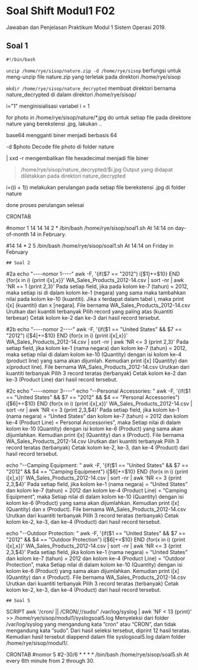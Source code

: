 # Soal Shift Modul1 F02
Jawaban dan Penjelasan Praktikum Modul 1 Sistem Operasi 2019.

## Soal 1

`#!/bin/bash`

`unzip /home/rye/sisop/nature.zip -d /home/rye/sisop`
berfungsi untuk meng-unzip file nature.zip yang terletak pada direktori /home/rye/sisop 

`mkdir /home/rye/sisop/nature_decrypted`
membuat direktori bernama nature_decrypted di dalam direktori /home/rye/sisop/

i="1"
menginisialisasi variabel i = 1

for photo in /home/rye/sisop/nature/*.jpg
do
untuk setiap file pada direktore nature yang berekstensi .jpg, lakukan ..

base64
mengganti biner menjadi berbasis 64

-d $photo
Decode file photo di folder nature

| xxd -r 
mengembalikan file hexadecimal menjadi file biner

> /home/rye/sisop/nature_decrypted/$i.jpg
Output yang didapat diletakkan pada direktori nature_decrypted

i=$(($i + 1))
melakukan perulangan pada setiap file berekstensi .jpg di folder nature

done
proses perulangan selesai

CRONTAB

#nomor 1
14 14 14 2 * /bin/bash /home/rye/sisop/soal1.sh
At 14:14 on day-of-month 14 in February.

#14 14 * 2 5 /bin/bash /home/rye/sisop/soal1.sh
At 14:14 on Friday in February
```
## Soal 2
```
#2a
echo "----nomor 1----"
awk -F, '{if($7 == "2012") i[$1]+=$10} END {for(x in i) {print i[x],x}}' WA_Sales_Products_2012-14.csv | sort -nr | awk 'NR == 1 {print $2,$3}'
Pada setiap field, jika pada kolom ke-7 (tahun) = 2012, maka setiap isi di dalam kolom ke-1 (negara) yang sama maka tambahkan nilai pada kolom ke-10 (kuantiti).
Jika x terdapat dalam tabel i, maka print i[x] (kuantiti) dan x [negara].
File bernama WA_Sales_Products_2012-14.csv
Urutkan dari kuantiti terbanyak 
Pilih record yang paling atas (kuantiti terbesar) 
Cetak kolom ke-2 dan ke-3 dari hasil record tersebut.

#2b
echo "----nomor 2----"
awk -F, '{if($1 == "United States" && $7 == "2012") i[$4]+=$10} END {for(x in i) {print i[x],x}}' WA_Sales_Products_2012-14.csv | sort -nr | awk 'NR <= 3 {print $2,$3}'
Pada setiap field, jika kolom ke-1 (nama negara) dan kolom ke-7 (tahun) = 2012, maka setiap nilai di dalam kolom ke-10 (Quantity) dengan isi kolom ke-4 (product line) yang sama akan dijumlah. 
Kemudian print i[x] (Quantity) dan x(product line).
File bernama WA_Sales_Products_2012-14.csv
Urutkan dari kuantiti terbanyak 
Pilih 3 record teratas (terbanyak)
Cetak kolom ke-2 dan ke-3 (Product Line) dari hasil record tersebut.

#2c
echo "----nomor 3----"
echo "--Personal Accessories: "
awk -F, '{if($1 == "United States" && $7 == "2012" && $4 == "Personal Accessories") i[$6]+=$10} END {for(x in i) {print i[x],x}}' WA_Sales_Products_2012-14.csv | sort -nr | awk 'NR <= 3 {print $2,$3,$4}'
Pada setiap field, jika kolom ke-1 (nama negara) = “United States” dan kolom ke-7 (tahun) = 2012 dan kolom ke-4 (Product Line) = Personal Accessories”, maka
Setiap nilai di dalam kolom ke-10 (Quantity) dengan isi kolom ke-6 (Product) yang sama akan dijumlahkan.
Kemudian print i[x] (Quantity) dan x (Product).
File bernama WA_Sales_Products_2012-14.csv
Urutkan dari kuantiti terbanyak 
Pilih 3 record teratas (terbanyak)
Cetak kolom ke-2, ke-3, dan ke-4 (Product) dari hasil record tersebut.

echo "--Camping Equipment: "
awk -F, '{if($1 == "United States" && $7 == "2012" && $4 == "Camping Equipment") i[$6]+=$10} END {for(x in i) {print i[x],x}}' WA_Sales_Products_2012-14.csv | sort -nr | awk 'NR <= 3 {print $2,$3,$4}'
Pada setiap field, jika kolom ke-1 (nama negara) = “United States” dan kolom ke-7 (tahun) = 2012 dan kolom ke-4 (Product Line) = “Camping Equipment”, maka
Setiap nilai di dalam kolom ke-10 (Quantity) dengan isi kolom ke-6 (Product) yang sama akan dijumlahkan.
Kemudian print i[x] (Quantity) dan x (Product).
File bernama WA_Sales_Products_2012-14.csv
Urutkan dari kuantiti terbanyak 
Pilih 3 record teratas (terbanyak)
Cetak kolom ke-2, ke-3, dan ke-4 (Product) dari hasil record tersebut.

echo "--Outdoor Protection: "
awk -F, '{if($1 == "United States" && $7 == "2012" && $4 == "Outdoor Protection") i[$6]+=$10} END {for(x in i) {print i[x],x}}' WA_Sales_Products_2012-14.csv | sort -nr | awk 'NR <= 3 {print $2,$3,$4}'
Pada setiap field, jika kolom ke-1 (nama negara) = “United States” dan kolom ke-7 (tahun) = 2012 dan kolom ke-4 (Product Line) = “Outdoor Protection”, maka
Setiap nilai di dalam kolom ke-10 (Quantity) dengan isi kolom ke-6 (Product) yang sama akan dijumlahkan.
Kemudian print i[x] (Quantity) dan x (Product).
File bernama WA_Sales_Products_2012-14.csv
Urutkan dari kuantiti terbanyak 
Pilih 3 record teratas (terbanyak)
Cetak kolom ke-2, ke-3, dan ke-4 (Product) dari hasil record tersebut.
```
## Soal 5
```
SCRIPT
awk '/cron/ || /CRON/,!/sudo/' /var/log/syslog | awk 'NF < 13 {print}' >> /home/rye/sisop/modul1/syslogsoal5.log
Menyeleksi dari folder /var/log/syslog yang mengandung kata “cron” atau “CRON”, dan tidak mengandung kata “sudo”.
Dari hasil seleksi tersebut, diprint 12 hasil teratas.
Kemudian hasil tersebut diappend dalam file syslogsoal5.log dalam folder /home/rye/sisop/modul1/.

CRONTAB
#nomor 5
#2-30/6 * * * * /bin/bash /home/rye/sisop/soal5.sh
At every 6th minute from 2 through 30.
```
